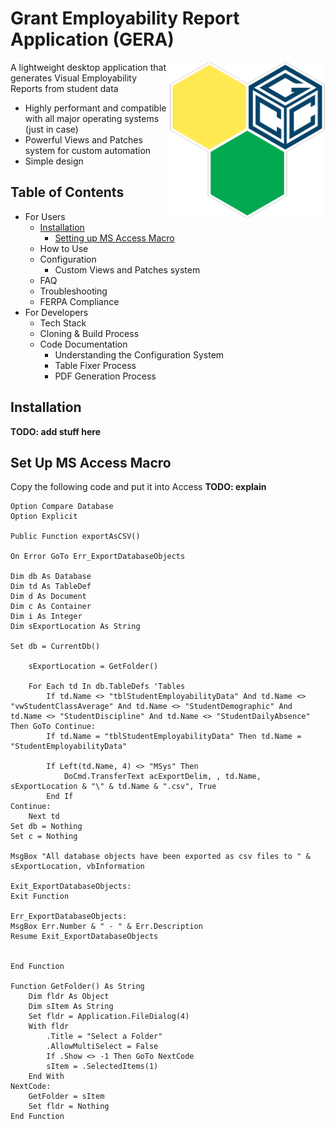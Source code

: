 # Grant Employability Report Application (GERA)

<img src="https://github.com/purplesprinklesdev/gera_docs/blob/main/resources/logo.png" width="250" align="right">

A lightweight desktop application that generates Visual Employability Reports from student data
* Highly performant and compatible with all major operating systems (just in case)
* Powerful Views and Patches system for custom automation
* Simple design



## Table of Contents
* For Users
  * [Installation](#installation)
    * [Setting up MS Access Macro](#set-up-ms-access-macro)
  * How to Use
  * Configuration
    * Custom Views and Patches system
  * FAQ
  * Troubleshooting
  * FERPA Compliance
* For Developers
  * Tech Stack
  * Cloning & Build Process
  * Code Documentation
    * Understanding the Configuration System
    * Table Fixer Process
    * PDF Generation Process


## Installation
**TODO: add stuff here**

## Set Up MS Access Macro

Copy the following code and put it into Access
**TODO: explain**

```
Option Compare Database
Option Explicit

Public Function exportAsCSV()

On Error GoTo Err_ExportDatabaseObjects
     
Dim db As Database
Dim td As TableDef
Dim d As Document
Dim c As Container
Dim i As Integer
Dim sExportLocation As String

Set db = CurrentDb()
     
    sExportLocation = GetFolder()

    For Each td In db.TableDefs 'Tables
        If td.Name <> "tblStudentEmployabilityData" And td.Name <> "vwStudentClassAverage" And td.Name <> "StudentDemographic" And td.Name <> "StudentDiscipline" And td.Name <> "StudentDailyAbsence" Then GoTo Continue:
        If td.Name = "tblStudentEmployabilityData" Then td.Name = "StudentEmployabilityData"

        If Left(td.Name, 4) <> "MSys" Then
            DoCmd.TransferText acExportDelim, , td.Name, sExportLocation & "\" & td.Name & ".csv", True
        End If
Continue:
    Next td
Set db = Nothing
Set c = Nothing

MsgBox "All database objects have been exported as csv files to " & sExportLocation, vbInformation

Exit_ExportDatabaseObjects:
Exit Function

Err_ExportDatabaseObjects:
MsgBox Err.Number & " - " & Err.Description
Resume Exit_ExportDatabaseObjects
     

End Function

Function GetFolder() As String
    Dim fldr As Object
    Dim sItem As String
    Set fldr = Application.FileDialog(4)
    With fldr
        .Title = "Select a Folder"
        .AllowMultiSelect = False
        If .Show <> -1 Then GoTo NextCode
        sItem = .SelectedItems(1)
    End With
NextCode:
    GetFolder = sItem
    Set fldr = Nothing
End Function
```

